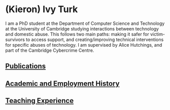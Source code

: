 # (Kieron) Ivy Turk
I am a PhD student at the Department of Computer Science and Technology at the University of Cambridge studying interactions between technology and domestic abuse. This follows two main paths: making it safer for victim-survivors to access support, and creating/improving technical interventions for specific abuses of technology. I am supervised by Alice Hutchings, and part of the Cambridge Cybercrime Centre.

## [Publications](/publications.md)
## [Academic and Employment History](/my_history.md)
## [Teaching Experience](/teaching.md)
